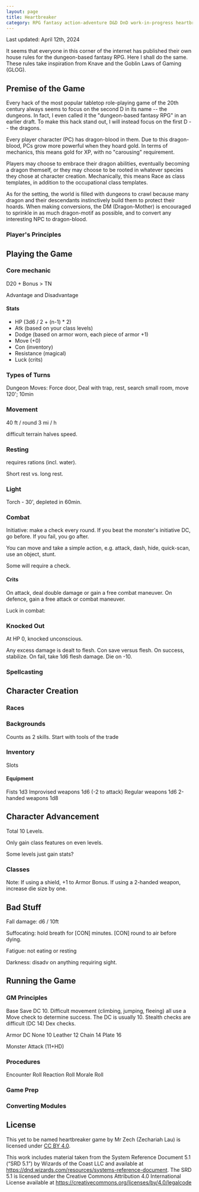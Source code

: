 ```yaml
---
layout: page
title: Heartbreaker
category: RPG fantasy action-adventure D&D DnD work-in-progress heartbreaker
---
```


Last updated: April 12th, 2024

It seems that everyone in this corner of the internet has published their own house rules for the dungeon-based fantasy RPG. Here I shall do the same. These rules take inspiration from Knave and the Goblin Laws of Gaming (GLOG).

## Premise of the Game
Every hack of the most popular tabletop role-playing game of the 20th century always seems to focus on the second D in its name -- the dungeons. In fact, I even called it the "dungeon-based fantasy RPG" in an earlier draft. To make this hack stand out, I will instead focus on the first D -- the dragons.

Every player character (PC) has dragon-blood in them. Due to this dragon-blood, PCs grow more powerful when they hoard gold. In terms of mechanics, this means gold for XP, with no "carousing" requirement. 

Players may choose to embrace their dragon abilities, eventually becoming a dragon themself, or they may choose to be rooted in whatever species they chose at character creation. Mechanically, this means Race as class templates, in addition to the occupational class templates.

As for the setting, the world is filled with dungeons to crawl because many dragon and their descendants instinctively build them to protect their hoards. When making conversions, the DM (Dragon-Mother) is encouraged to sprinkle in as much dragon-motif as possible, and to convert any interesting NPC to dragon-blood.

### Player's Principles

## Playing the Game

### Core mechanic
D20 + Bonus > TN

Advantage and Disadvantage

#### Stats

* HP (3d6 / 2 + (n-1) * 2)
* Atk (based on your class levels)
* Dodge (based on armor worn, each piece of armor +1)
* Move (+0)
* Con (inventory)
* Resistance (magical)
* Luck (crits)

### Types of Turns
Dungeon Moves: Force door, Deal with trap, rest, search small room, move 120'; 10min

### Movement
40 ft / round
3 mi / h

difficult terrain halves speed.

### Resting
requires rations (incl. water).

Short rest vs. long rest.

### Light
Torch - 30', depleted in 60min.

### Combat
Initiative: make a check every round. If you beat the monster's initiative DC, go before. If you fail, you go after.

You can move and take a simple action, e.g. attack, dash, hide, quick-scan, use an object, stunt.

Some will require a check.

#### Crits
On attack, deal double damage or gain a free combat maneuver.
On defence, gain a free attack or combat maneuver.

Luck in combat: 

### Knocked Out
At HP 0, knocked unconscious.

Any excess damage is dealt to flesh. Con save versus flesh. On success, stabilize. On fail, take 1d6 flesh damage. Die on -10.

### Spellcasting

## Character Creation

### Races

### Backgrounds
Counts as 2 skills.
Start with tools of the trade

### Inventory
Slots

#### Equipment
Fists 1d3
Improvised weapons 1d6 (-2 to attack)
Regular weapons 1d6
2-handed weapons 1d8

## Character Advancement

Total 10 Levels.

Only gain class features on even levels.

Some levels just gain stats?

### Classes

Note: If using a shield, +1 to Armor Bonus. If using a 2-handed weapon, increase die size by one.

## Bad Stuff
Fall damage: d6 / 10ft

Suffocating: hold breath for [CON] minutes. [CON] round to air before dying. 

Fatigue: not eating or resting

Darkness: disadv on anything requiring sight.

## Running the Game

### GM Principles

Base Save DC 10.
Difficult movement (climbing, jumping, fleeing) all use a Move check to determine success. The DC is usually 10.
Stealth checks are difficult (DC 14) Dex checks.

Armor DC
None 10
Leather 12
Chain 14
Plate 16

Monster Attack (11+HD)

### Procedures
Encounter Roll
Reaction Roll
Morale Roll

### Game Prep

### Converting Modules

## License
This yet to be named heartbreaker game by Mr Zech (Zechariah Lau) is licensed under [CC BY 4.0](http://creativecommons.org/licenses/by/4.0/).

This work includes material taken from the System Reference Document 5.1 (“SRD 5.1”) by Wizards of the Coast LLC and available at https://dnd.wizards.com/resources/systems-reference-document. The SRD 5.1 is licensed under the Creative Commons Attribution 4.0 International License available at https://creativecommons.org/licenses/by/4.0/legalcode
